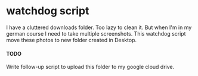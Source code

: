 # watchdog script
I have a cluttered downloads folder. Too lazy to clean it.
But when I'm in my german course I need to take multiple screenshots.
This watchdog script move these photos to new folder created in Desktop.

#### TODO
Write follow-up script to upload this folder to my google cloud drive.
